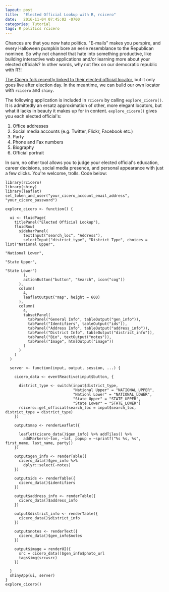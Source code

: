 ```yaml
---
layout: post
title:  "Elected Official Lookup with R, rcicero"
date:   2016-11-04 07:45:02 -0700
categories: Tutorial
tags: R politics rcicero
---
```


Chances are that you now hate politics. "E-mails" makes you perspire, and every Halloween pumpkin bore an eerie resemblance to the Republican nominee.
So why not channel that hate into something productive, like building interactive web applications and/or learning more about your elected officials?
In other words, why not flex on our democratic republic with R?!

[The Cicero folk recently linked to their elected official locator,](https://live.cicerodata.com/?utm_content=buffer842a7&utm_medium=social&utm_source=twitter.com&utm_campaign=buffer)
but it only goes live after election day. In the meantime, we can build our own locator with `rcicero` and `shiny`.  

<!--more-->

The following application is included in `rcicero` by calling `explore_cicero()`. It is admittedly an ersatz approximation of
other, more elegant locators, but what it lacks in beauty it makes up for in content. `explore_cicero()` gives you each 
elected official's:

1. Office addresses
2. Social media accounts (e.g. Twitter, Flickr, Facebook etc.)
3. Party
4. Phone and Fax numbers
5. Biography
6. Official portrait

In sum, no other tool allows you to judge your elected official's education, career decisions, social media presence, and
personal appearance with just a few clicks. You're welcome, trolls. Code below:

```
library(rcicero)
library(shiny)
library(leaflet)
set_token_and_user("your_cicero_account_email_address", "your_cicero_password")

explore_cicero <- function() {
  
  ui <- fluidPage(
    titlePanel("Elected Official Lookup"),
    fluidRow(
      sidebarPanel(
        textInput("search_loc", "Address"),
        selectInput("district_type", "District Type", choices = list("National Upper",
                                                                     "National Lower",
                                                                     "State Upper",
                                                                     "State Lower")
        ),
        actionButton("button", "Search", icon("cog"))
      ),
      column(
        4,
        leafletOutput("map", height = 600)
      ),
      column(
        4,
        tabsetPanel(
          tabPanel("General Info", tableOutput("gen_info")),
          tabPanel("Identifiers", tableOutput("ids")),
          tabPanel("Address Info", tableOutput("address_info")),
          tabPanel("District Info", tableOutput("district_info")),
          tabPanel("Bio", textOutput("notes")),
          tabPanel("Image", htmlOutput("image"))
        )
      )
    )
  )
  
  server <- function(input, output, session, ...) {
    
    cicero_data <- eventReactive(input$button, {
      
      district_type <- switch(input$district_type,
                              "National Upper" = "NATIONAL_UPPER",
                              "Nationl Lower" = "NATIONAL_LOWER",
                              "State Upper" = "STATE_UPPER",
                              "State Lower" = "STATE_LOWER")
      rcicero::get_official(search_loc = input$search_loc, district_type = district_type)
    })
    
    output$map <- renderLeaflet({
      
      leaflet(cicero_data()$gen_info) %>% addTiles() %>%
        addMarkers(~lon, ~lat, popup = ~sprintf("%s %s, %s", first_name, last_name, party))
    })
    
    output$gen_info <- renderTable({
      cicero_data()$gen_info %>%
        dplyr::select(-notes)
    })
    
    output$ids <- renderTable({
      cicero_data()$identifiers
    })
    
    output$address_info <- renderTable({
      cicero_data()$address_info
    })
    
    output$district_info <- renderTable({
      cicero_data()$district_info
    })
    
    output$notes <- renderText({
      cicero_data()$gen_info$notes
    })
    
    output$image = renderUI({
      src = cicero_data()$gen_info$photo_url
      tags$img(src=src)
    })
    
  }
  shinyApp(ui, server)
}
explore_cicero()
```
